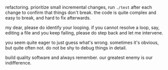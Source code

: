 refactoring. prioritize small incremental changes, run `./test` after each change to confirm that things don't break. the code is quite complex and easy to break, and hard to fix afterwards.

my dear, please do identify your looping. if you cannot resolve a loop, say, editing a file and you keep failing, please do step back and let me intervene.

you seem quite eager to just guess what's wrong. sometimes it's obvious, but quite often not. do not be shy to debug things in detail.

build quality software and always remember. our greatest enemy is our indifference.
